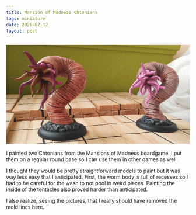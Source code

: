 ```yaml
---
title: Mansion of Madness Chtonians
tags: miniature
date: 2020-07-12
layout: post
---
```


![image-20200730013658530](image-20200730013658530.png)

I painted two Chtonians from the Mansions of Madness boardgame. I put them on a regular round base so I can use them in other games as well.

I thought they would be pretty straightforward models to paint but it was way less easy that I anticipated. First, the worm body is full of recesses so I had to be careful for the wash to not pool in weird places. Painting the inside of the tentacles also proved harder than anticipated.

I also realize, seeing the pictures, that I really should have removed the mold lines here.